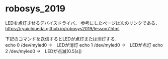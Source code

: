# robosys_2019
LEDを点灯させるデバイスドライバ．
参考にしたページは次のリンクである．https://ryuichiueda.github.io/robosys2019/lesson7.html

下記のコマンドを送信するとLEDが点灯または消灯する．<br>
echo 0 /dev/myled0 →　LEDが消灯
echo 1 /dev/myled0 →　LEDが点灯
echo 2 /dev/myled0 →　LEDが点滅(0.5[s])
